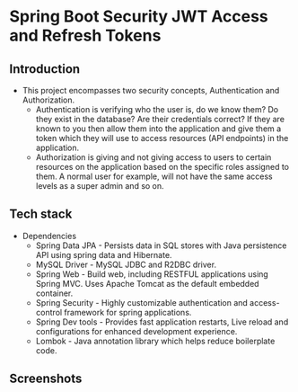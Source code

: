 # Spring Boot Security JWT Access and Refresh Tokens

## Introduction

- This project encompasses two security concepts, Authentication and Authorization.
    - Authentication is verifying who the user is, do we know them? Do they exist in the database? Are their credentials correct? If they are known to you then allow them into the application and give them a token which they will use to access resources (API endpoints) in the application.
    - Authorization is giving and not giving access to users to certain resources on the application based on the specific roles assigned to them. A normal user for example, will not have the same access levels as a super admin and so on.
## Tech stack

- Dependencies
    - Spring Data JPA  - Persists data in SQL stores with Java persistence API using spring data and Hibernate.
    - MySQL Driver  - MySQL JDBC and R2DBC driver.
    - Spring Web  - Build web, including RESTFUL applications using Spring MVC. Uses Apache Tomcat as the default embedded container.
    - Spring Security  - Highly customizable authentication and access-control framework for spring applications.
    - Spring Dev tools - Provides fast application restarts, Live reload and configurations for enhanced development experience.
    - Lombok - Java annotation library which helps reduce boilerplate code.
## Screenshots
